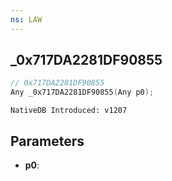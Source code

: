 ```yaml
---
ns: LAW
---
```

## _0x717DA2281DF90855

```c
// 0x717DA2281DF90855
Any _0x717DA2281DF90855(Any p0);
```

```
NativeDB Introduced: v1207
```

## Parameters
* **p0**:
